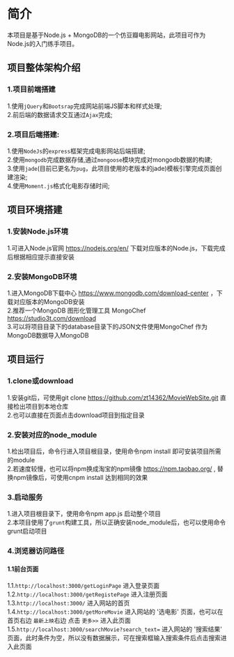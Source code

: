 # 简介
本项目是基于Node.js + MongoDB的一个仿豆瓣电影网站，此项目可作为Node.js的入门练手项目。

## 项目整体架构介绍

### 1.项目前端搭建
1.使用`jQuery`和`Bootsrap`完成网站前端JS脚本和样式处理; <br>
2.前后端的数据请求交互通过`Ajax`完成;

### 2.项目后端搭建:
1.使用`NodeJs`的`express`框架完成电影网站后端搭建; <br> 
2.使用`mongodb`完成数据存储,通过`mongoose`模块完成对mongodb数据的构建; <br>
3.使用`jade`(目前已更名为`pug`，此项目使用的老版本的jade)模板引擎完成页面创建渲染; <br>
4.使用`Moment.js`格式化电影存储时间;

## 项目环境搭建

### 1.安装Node.js环境
1.可进入Node.js官网 https://nodejs.org/en/ 下载对应版本的Node.js，下载完成后根据相应提示直接安装 <br>
   
### 2.安装MongoDB环境
1.进入MongoDB下载中心 https://www.mongodb.com/download-center ，下载对应版本的MongoDB安装 <br>
2.推荐一个MongoDB 图形化管理工具 MongoChef https://studio3t.com/download <br>
3.可以将项目目录下的database目录下的JSON文件使用MongoChef 作为MongoDB数据导入MongoDB 

## 项目运行

### 1.clone或download
1.安装git后，可使用git clone https://github.com/zt14362/MovieWebSite.git 直接检出项目到本地仓库 <br>
2.也可以直接在页面点击download项目到指定目录

### 2.安装对应的node_module
1.检出项目后，命令行进入项目根目录，使用命令npm install 即可安装项目所需的module <br>
2.若速度较慢，也可以将npm换成淘宝的npm镜像 https://npm.taobao.org/ , 替换npm镜像后，可使用cnpm install 达到相同的效果
 
### 3.启动服务
1.进入项目根目录下，使用命令npm app.js 启动整个项目 <br>
2.本项目使用了`grunt`构建工具，所以正确安装node_module后，也可以使用命令grunt启动项目
   
### 4.浏览器访问路径

#### 1.1前台页面
1.1.`http://localhost:3000/getLoginPage` 进入登录页面 <br>
1.2.`http://localhost:3000/getRegistePage` 进入注册页面 <br>
1.3.`http://localhost:3000/` 进入网站的首页 <br>
1.4.`http://localhost:3000/getMoreMovie` 进入网站的 '选电影' 页面，也可以在首页右边 `最新上映`右边 点击 `更多>>` 进入此页面 <br>
1.5.`http://localhost:3000/searchMovie?search_text=` 进入网站的 '搜索结果' 页面，此时条件为空，所以没有数据展示，可在搜索框输入搜索条件后点击搜索进入此页面
   
   
   
